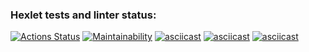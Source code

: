 ### Hexlet tests and linter status:
[![Actions Status](https://github.com/kobayskiy/frontend-project-44/actions/workflows/hexlet-check.yml/badge.svg)](https://github.com/kobayskiy/frontend-project-44/actions)
[![Maintainability](https://api.codeclimate.com/v1/badges/a4a24dfe5c943daea9c5/maintainability)](https://codeclimate.com/github/kobayskiy/frontend-project-44/maintainability)
[![asciicast](https://asciinema.org/a/kEm7HZI9HFdm7xjNHIR6jCHU2.svg)](https://asciinema.org/a/kEm7HZI9HFdm7xjNHIR6jCHU2)
[![asciicast](https://asciinema.org/a/2WpRMNFtWEhtCLNxesy6601eG.svg)](https://asciinema.org/a/2WpRMNFtWEhtCLNxesy6601eG)
[![asciicast](https://asciinema.org/a/DIkC6Ww3FNx81A2SXJQuvaEsa.svg)](https://asciinema.org/a/DIkC6Ww3FNx81A2SXJQuvaEsa)